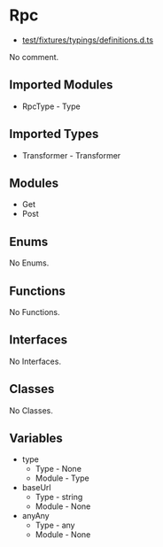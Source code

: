 # Rpc

* [test/fixtures/typings/definitions.d.ts](/test/fixtures/typings/definitions.d.ts#L66)

No comment.

## Imported Modules

* RpcType - Type

## Imported Types

* Transformer - Transformer

## Modules

* Get
* Post

## Enums

No Enums.

## Functions

No Functions.

## Interfaces

No Interfaces.

## Classes

No Classes.

## Variables

* type
  * Type - None
  * Module - Type
* baseUrl
  * Type - string
  * Module - None
* anyAny
  * Type - any
  * Module - None
